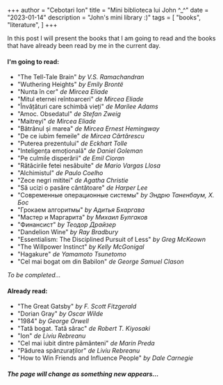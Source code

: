 +++
author = "Cebotari Ion"
title = "Mini biblioteca lui John ^_^"
date = "2023-01-14"
description = "John's mini library :)"
tags = [
    "books",
    "literature",
]
+++

In this post I will present the books that I am going to read and the books that have already been read by me in the current day.

#### I'm going to read:

- "The Tell-Tale Brain" <i>by V.S. Ramachandran</i>
- "Wuthering Heights" <i>by Emily Brontë</i>
- "Nunta în cer" <i>de Mircea Eliade</i>
- "Mitul eternei reîntoarceri" <i>de Mircea Eliade</i>
- "Învățături care schimbă vieți" <i>de Marilee Adams</i>
- "Amoc. Obsedatul" <i>de Stefan Zweig</i>
- "Maitreyi" <i>de Mircea Eliade</i>
- "Bătrânul și marea" <i>de Mircea Ernest Hemingway</i>
- "De ce iubim femeile" <i>de Mircea Cărtărescu</i>
- "Puterea prezentului" <i>de Eckhart Tolle</i>
- "Inteligența emoțională" <i>de Daniel Goleman</i>
- "Pe culmile disperării" <i>de Emil Cioran</i>
- "Rătăcirile fetei nesăbuite" <i>de Mario Vargas Llosa</i>
- "Alchimistul" <i>de Paulo Coelho</i>
- "Zece negri mititei" <i>de Agatha Christie</i>
- "Să ucizi o pasăre cântătoare" <i>de Harper Lee</i>
- "Современные операционные системы" <i>by Эндрю Таненбаум, Х. Бос</i>
- "Грокаем алгоритмы" <i>by Адитья Бхаргава</i>
- "Мастер и Маргарита" <i>by Михаил Булгаков</i>
- "Финансист" <i>by Теодор Драйзер</i>
- "Dandelion Wine" <i>by Ray Bradbury</i>
- "Essentialism: The Disciplined Pursuit of Less" <i>by Greg McKeown</i>
- "The Willpower Instinct" <i>by Kelly McGonigal</i>
- "Hagakure" <i>de Yamamoto Tsunetomo</i>
- "Cel mai bogat om din Babilon" <i>de George Samuel Clason</i>

*To be completed...*

#### Already read:

- "The Great Gatsby" <i>by F. Scott Fitzgerald</i>
- "Dorian Gray" <i>by Oscar Wilde</i>
- "1984" <i>by George Orwell</i>
- "Tată bogat. Tată sărac" <i>de Robert T. Kiyosaki</i>
- "Ion" <i>de Liviu Rebreanu</i>
- "Cel mai iubit dintre pământeni" <i>de Marin Preda</i>
- "Pădurea spânzuraților" <i>de Liviu Rebreanu</i>
- "How to Win Friends and Influence People" <i>by Dale Carnegie</i>



##### The page will change as something new appears...